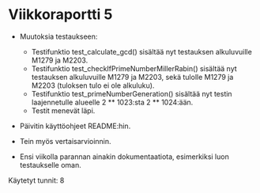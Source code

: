 # Viikkoraportti 5

- Muutoksia testaukseen:
  - Testifunktio test_calculate_gcd() sisältää nyt testauksen alkuluvuille M1279 ja M2203.
  - Testifunktio test_checkIfPrimeNumberMillerRabin() sisältää nyt testauksen alkuluvuille M1279 ja M2203,
  sekä tulolle M1279 ja M2203 (tuloksen tulo ei ole alkuluku).
  - Testifunktio test_primeNumberGeneration() sisältää nyt testin laajennetulle alueelle 2 ** 1023:sta 2 ** 1024:ään.
  - Testit menevät läpi.

- Päivitin käyttöohjeet README:hin.
- Tein myös vertaisarvioinnin.
-  Ensi viikolla parannan ainakin dokumentaatiota, esimerkiksi luon testaukselle oman.

Käytetyt tunnit: 8

